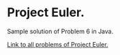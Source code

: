 # Project Euler.

Sample solution of Problem 6 in Java.

[Link to all problems of Project Euler.](https://projecteuler.net/)